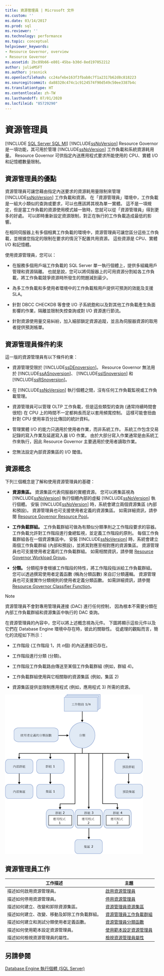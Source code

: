 ```yaml
---
title: 資源管理員 | Microsoft 文件
ms.custom: ''
ms.date: 03/14/2017
ms.prod: sql
ms.reviewer: ''
ms.technology: performance
ms.topic: conceptual
helpviewer_keywords:
- Resource Governor, overview
- Resource Governor
ms.assetid: 2bc89b66-e801-45ba-b30d-8ed197052212
author: julieMSFT
ms.author: jrasnick
ms.openlocfilehash: cc24afebe163f3fbab8c7f1a2317b62d8c818223
ms.sourcegitcommit: da88320c474c1c9124574f90d549c50ee3387b4c
ms.translationtype: HT
ms.contentlocale: zh-TW
ms.lasthandoff: 07/01/2020
ms.locfileid: "85729290"
---
```

# <a name="resource-governor"></a>資源管理員
[!INCLUDE [SQL Server SQL MI](../../includes/applies-to-version/sql-asdbmi.md)]
  [!INCLUDE[ssNoVersion](../../includes/ssnoversion-md.md)] Resource Governor 是一項功能，其可用於管理 [!INCLUDE[ssNoVersion](../../includes/ssnoversion-md.md)] 工作負載和系統資源耗用量。 Resource Governor 可供指定內送應用程式要求所能使用的 CPU、實體 I/O 和記憶體數量限制。  
  
## <a name="benefits-of-resource-governor"></a>資源管理員的優點  
 資源管理員可讓您藉由指定內送要求的資源耗用量限制來管理 [!INCLUDE[ssNoVersion](../../includes/ssnoversion-md.md)] 工作負載和資源。 在「資源管理員」環境中，工作負載是一組大小類似的查詢或要求，可以也應該將其視為單一實體。 這不是一項規定，但是當工作負載的資源使用模式越一致時，您就可以從「資源管理員」得到更多的好處。 可以即時重新設定資源限制，對正在執行的工作負載造成最低的影響。  
  
 在相同伺服器上有多個相異工作負載的環境中，資源管理員可讓您區分這些工作負載，並根據您指定的限制在要求的情況下配置共用資源。 這些資源是 CPU、實體 I/O 和記憶體。  
  
 使用資源管理員，您可以：  
  
-   在服務多個用戶端工作負載的 SQL Server 單一執行個體上，提供多組織用戶管理和資源隔離。 也就是說，您可以將伺服器上的可用資源分割給各工作負載，將工作負載競爭資源時所發生的問題減到最少。  
  
-   為多工作負載和多使用者環境中的工作負載租用戶提供可預測的效能及支援 SLA。  
  
-   針對 DBCC CHECKDB 等會使 I/O 子系統飽和以及對其他工作負載產生負面影響的作業，隔離並限制失控查詢或對 I/O 資源進行節流。  
  
-   針對資源使用量交易糾紛，加入細部鎖定資源追蹤，並且為伺服器資源的取用者提供預測帳單。  
  
## <a name="resource-governor-constraints"></a>資源管理員條件約束  
 這一版的資源管理員有以下條件約束：  
  
-   資源管理受限於 [!INCLUDE[ssDEnoversion](../../includes/ssdenoversion-md.md)]。 Resource Governor 無法用於 [!INCLUDE[ssASnoversion](../../includes/ssasnoversion-md.md)]、 [!INCLUDE[ssISnoversion](../../includes/ssisnoversion-md.md)] 和 [!INCLUDE[ssRSnoversion](../../includes/ssrsnoversion-md.md)]。  
  
-   在 [!INCLUDE[ssNoVersion](../../includes/ssnoversion-md.md)] 執行個體之間，沒有任何工作負載監視或工作負載管理。  
  
-   資源管理員可以管理 OLTP 工作負載，但是這些類型的查詢 (通常持續時間會很短) 在 CPU 上的時間不一定都夠長而足以套用頻寬控制。 這樣可能會扭曲針對 CPU 使用率百分比傳回的統計資料。  
  
-   管理實體 I/O 的能力只適用於使用者作業，而非系統工作。 系統工作包含交易記錄的寫入作業及延遲寫入器 I/O 作業。 由於大部分寫入作業通常是由系統工作來執行，因此 Resource Governor 主要適用於使用者讀取作業。  
  
-   您無法設定內部資源集區的 I/O 閾值。  
  
## <a name="resource-concepts"></a>資源概念  
 下列三個概念是了解和使用資源管理員的基礎：  
  
-   **資源集區。** 資源集區代表伺服器的實體資源。 您可以將集區視為 [!INCLUDE[ssNoVersion](../../includes/ssnoversion-md.md)] 執行個體內部的虛擬 [!INCLUDE[ssNoVersion](../../includes/ssnoversion-md.md)] 執行個體。 安裝 [!INCLUDE[ssNoVersion](../../includes/ssnoversion-md.md)] 時，系統會建立兩個資源集區 (內部和預設)。 資源管理員也可支援使用者定義的資源集區。 如需詳細資訊，請參閱 [Resource Governor Resource Pool](../../relational-databases/resource-governor/resource-governor-resource-pool.md)。  
  
-   **工作負載群組。** 工作負載群組可做為有類似分類準則之工作階段要求的容器。 工作負載允許對工作階段進行彙總監視，並定義工作階段的原則。 每個工作負載群組各在一個資源集區中。 安裝 [!INCLUDE[ssNoVersion](../../includes/ssnoversion-md.md)] 時，系統會建立兩個工作負載群組 (內部和預設)，並將其對應至相對應的資源集區。 資源管理員也可支援使用者定義的工作負載群組。 如需相關資訊，請參閱 [Resource Governor Workload Group](../../relational-databases/resource-governor/resource-governor-workload-group.md)。  
  
-   **分類。** 分類程序會根據工作階段的特性，將工作階段指派給工作負載群組。 您可以透過撰寫使用者定義函數 (稱為分類函數) 來自訂分類邏輯。 資源管理員也可支援實作分類規則的使用者定義分類函數。 如需詳細資訊，請參閱 [Resource Governor Classifier Function](../../relational-databases/resource-governor/resource-governor-classifier-function.md)。  
  
> [!NOTE]  
>  資源管理員不會對專用管理員連接 (DAC) 進行任何控制， 因為根本不需要分類在內部工作負載群組和資源集區中執行的 DAC 查詢。  
  
 在資源管理員的內容中，您可以將上述概念視為元件。 下圖將顯示這些元件以及它們在 Database Engine 環境中存在時，彼此的關聯性。 從處理的觀點而言，簡化的流程如下所示：  
  
-   工作階段 (工作階段 1，共 *n*個) 的內送連接已存在。  
  
-   工作階段進行分類 (分類)。  
  
-   工作階段工作負載路由傳送至某個工作負載群組 (例如，群組 4)。  
  
-   工作負載群組使用與它相關聯的資源集區 (例如，集區 2)  
  
-   資源集區提供並限制應用程式 (例如，應用程式 3) 所需的資源。  
  
 ![Resource Governor 功能性元件](../../relational-databases/resource-governor/media/rg-basic-funct-components.gif "Resource Governor 功能性元件")  
  
## <a name="resource-governor-tasks"></a>資源管理員工作  
  
|工作描述|主題|  
|----------------------|-----------|  
|描述如何啟用資源管理員。|[啟用資源管理員](../../relational-databases/resource-governor/enable-resource-governor.md)|  
|描述如何停用資源管理員。|[停用資源管理員](../../relational-databases/resource-governor/disable-resource-governor.md)|  
|描述如何建立、改變和卸除資源集區。|[資源管理員資源集區](../../relational-databases/resource-governor/resource-governor-resource-pool.md)|  
|描述如何建立、改變、移動及卸除工作負載群組。|[資源管理員工作負載群組](../../relational-databases/resource-governor/resource-governor-workload-group.md)|  
|描述如何建立和測試分類使用者定義函數。|[資源管理員分類函數](../../relational-databases/resource-governor/resource-governor-classifier-function.md)|  
|描述如何使用範本設定資源管理員。|[使用範本設定資源管理員](../../relational-databases/resource-governor/configure-resource-governor-using-a-template.md)|  
|描述如何檢視資源管理員的屬性。|[檢視資源管理員屬性](../../relational-databases/resource-governor/view-resource-governor-properties.md)|  
  
## <a name="see-also"></a>另請參閱  
 [Database Engine 執行個體 &#40;SQL Server&#41;](../../database-engine/configure-windows/database-engine-instances-sql-server.md)  
  
  
